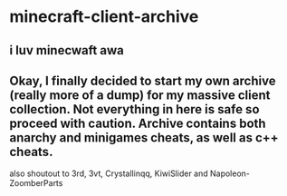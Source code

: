 # minecraft-client-archive
i luv minecwaft awa
-------------------
Okay, I finally decided to start my own archive (really more of a dump) for my massive client collection. Not everything in here is safe so proceed with caution. Archive contains both anarchy and minigames cheats, as well as c++ cheats.
-------------------
also shoutout to 3rd, 3vt, Crystallinqq, KiwiSlider and Napoleon-ZoomberParts 
